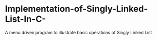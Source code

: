 # Implementation-of-Singly-Linked-List-In-C-
A menu driven program to illustrate basic operations of Singly Linked List
